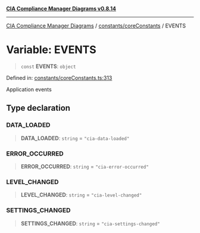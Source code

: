 [**CIA Compliance Manager Diagrams v0.8.14**](../../../README.md)

***

[CIA Compliance Manager Diagrams](../../../modules.md) / [constants/coreConstants](../README.md) / EVENTS

# Variable: EVENTS

> `const` **EVENTS**: `object`

Defined in: [constants/coreConstants.ts:313](https://github.com/Hack23/cia-compliance-manager/blob/257dd569f432a46611a1746c832a7e3d29232229/src/constants/coreConstants.ts#L313)

Application events

## Type declaration

### DATA\_LOADED

> **DATA\_LOADED**: `string` = `"cia-data-loaded"`

### ERROR\_OCCURRED

> **ERROR\_OCCURRED**: `string` = `"cia-error-occurred"`

### LEVEL\_CHANGED

> **LEVEL\_CHANGED**: `string` = `"cia-level-changed"`

### SETTINGS\_CHANGED

> **SETTINGS\_CHANGED**: `string` = `"cia-settings-changed"`
